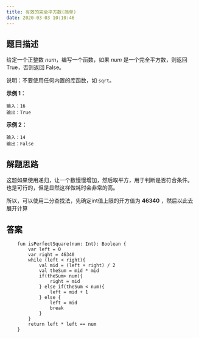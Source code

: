```yaml
---
title: 有效的完全平方数(简单)
date: 2020-03-03 10:10:46
---
```

## 题目描述

给定一个正整数 *num*，编写一个函数，如果 *num* 是一个完全平方数，则返回 True，否则返回 False。

说明：不要使用任何内置的库函数，如  ``sqrt``。

**示例 1：**


```
输入：16
输出：True
```

**示例 2：**


```
输入：14
输出：False
```

## 解题思路

这题如果使用递归，让一个数慢慢增加，然后取平方，用于判断是否符合条件。  
也是可行的，但是显然这样做耗时会非常的高。

所以，可以使用二分查找法，先确定int值上限的开方值为 **46340** ，然后以此去展开计算

## 答案


```
    fun isPerfectSquare(num: Int): Boolean {
        var left = 0
        var right = 46340
        while (left < right){
            val mid = (left + right) / 2
            val theSum = mid * mid
            if(theSum> num){
                right = mid
            } else if(theSum < num){
                left = mid + 1
            } else {
                left = mid
                break
            }
        }
        return left * left == num
    }
```
